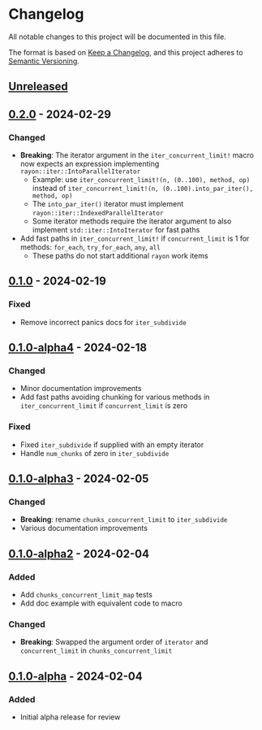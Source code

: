 # Changelog

All notable changes to this project will be documented in this file.

The format is based on [Keep a Changelog](https://keepachangelog.com/en/1.0.0/),
and this project adheres to [Semantic Versioning](https://semver.org/spec/v2.0.0.html).

## [Unreleased]

## [0.2.0] - 2024-02-29

### Changed
 - **Breaking**: The iterator argument in the `iter_concurrent_limit!` macro now expects an expression implementing `rayon::iter::IntoParallelIterator`
   - Example: use `iter_concurrent_limit!(n, (0..100), method, op)` instead of `iter_concurrent_limit!(n, (0..100).into_par_iter(), method, op)`
   - The `into_par_iter()` iterator must implement `rayon::iter::IndexedParallelIterator`
   - Some iterator methods require the iterator argument to also implement `std::iter::IntoIterator` for fast paths
 - Add fast paths in `iter_concurrent_limit!` if `concurrent_limit` is 1 for methods: `for_each`, `try_for_each`, `any`, `all`
   - These paths do not start additional `rayon` work items

## [0.1.0] - 2024-02-19

### Fixed
 - Remove incorrect panics docs for `iter_subdivide`

## [0.1.0-alpha4] - 2024-02-18

### Changed
 - Minor documentation improvements
 - Add fast paths avoiding chunking for various methods in `iter_concurrent_limit` if `concurrent_limit` is zero

### Fixed
 - Fixed `iter_subdivide` if supplied with an empty iterator
 - Handle `num_chunks` of zero in `iter_subdivide`

## [0.1.0-alpha3] - 2024-02-05

### Changed
 - **Breaking**: rename `chunks_concurrent_limit` to `iter_subdivide`
 - Various documentation improvements

## [0.1.0-alpha2] - 2024-02-04

### Added
 - Add `chunks_concurrent_limit_map` tests
 - Add doc example with equivalent code to macro

### Changed
 - **Breaking**: Swapped the argument order of `iterator` and `concurrent_limit` in `chunks_concurrent_limit`

## [0.1.0-alpha] - 2024-02-04

### Added
 - Initial alpha release for review

[unreleased]: https://github.com/LDeakin/rayon_iter_concurrent_limit/compare/v0.2.0...HEAD
[0.2.0]: https://github.com/LDeakin/rayon_iter_concurrent_limit/releases/tag/v0.2.0
[0.1.0]: https://github.com/LDeakin/rayon_iter_concurrent_limit/releases/tag/v0.1.0
[0.1.0-alpha4]: https://github.com/LDeakin/rayon_iter_concurrent_limit/releases/tag/v0.1.0-alpha4
[0.1.0-alpha3]: https://github.com/LDeakin/rayon_iter_concurrent_limit/releases/tag/v0.1.0-alpha3
[0.1.0-alpha2]: https://github.com/LDeakin/rayon_iter_concurrent_limit/releases/tag/v0.1.0-alpha2
[0.1.0-alpha]: https://github.com/LDeakin/rayon_iter_concurrent_limit/releases/tag/v0.1.0-alpha
